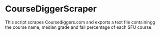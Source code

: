# CourseDiggerScraper
This script scrapes Coursediggers.com and exports a text file containingg the course name, median grade and fail percentage of each SFU course.
